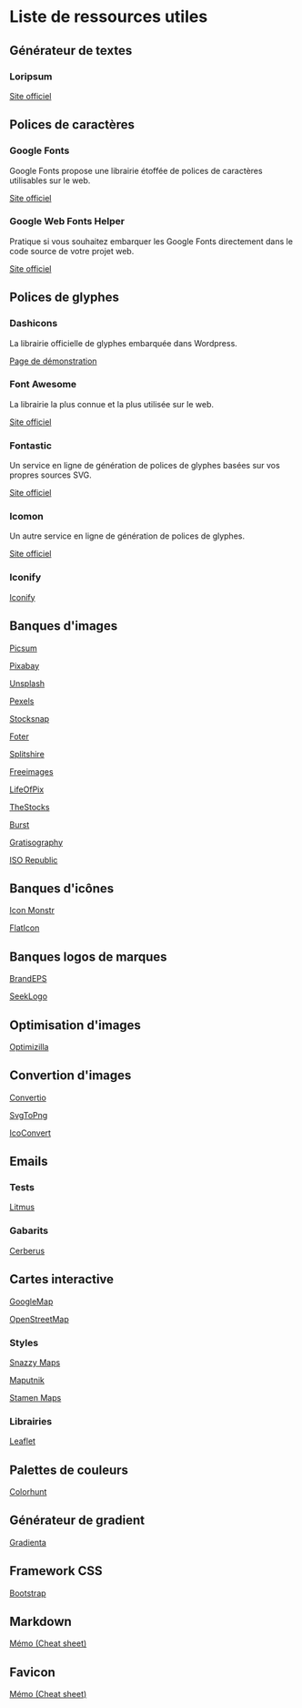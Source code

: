 # Liste de ressources utiles

## Générateur de textes

### Loripsum

[Site officiel](https://loripsum.net)

## Polices de caractères

### Google Fonts

Google Fonts propose une librairie étoffée de polices de caractères utilisables sur le web.

[Site officiel](https://fonts.google.com)

### Google Web Fonts Helper

Pratique si vous souhaitez embarquer les Google Fonts directement dans le code source de votre projet web.

[Site officiel](https://google-webfonts-helper.herokuapp.com)

## Polices de glyphes

### Dashicons

La librairie officielle de glyphes embarquée dans Wordpress.

[Page de démonstration](https://developer.wordpress.org/resource/dashicons)

### Font Awesome

La librairie la plus connue et la plus utilisée sur le web.

[Site officiel](https://fontawesome.com)

### Fontastic

Un service en ligne de génération de polices de glyphes basées sur vos propres sources SVG.

[Site officiel](http://fontastic.me "Visiter le site officiel de Fontastic")

### Icomon

Un autre service en ligne de génération de polices de glyphes.

[Site officiel](https://icomoon.io)

### Iconify

[Iconify](https://iconify.design)

## Banques d'images
[Picsum](https://picsum.photos/images)

[Pixabay](https://pixabay.com/)

[Unsplash](https://unsplash.com/)

[Pexels](https://www.pexels.com/)

[Stocksnap](https://stocksnap.io/)

[Foter](https://foter.com/)

[Splitshire](https://www.splitshire.com/)

[Freeimages](https://freeimages.com/)

[LifeOfPix](https://www.lifeofpix.com/)

[TheStocks](http://thestocks.im/)

[Burst](https://burst.shopify.com/free-images)

[Gratisography](https://gratisography.com/)

[ISO Republic](https://isorepublic.com/)

## Banques d'icônes

[Icon Monstr](https://iconmonstr.com/)

[FlatIcon](https://www.flaticon.com/)

## Banques logos de marques

[BrandEPS](https://www.brandeps.com/)

[SeekLogo](https://seeklogo.com/)

## Optimisation d'images

[Optimizilla](https://imagecompressor.com)

## Convertion d'images

[Convertio](https://convertio.co)

[SvgToPng](https://svgtopng.com)

[IcoConvert](https://icoconvert.com)

## Emails

### Tests

[Litmus](https://litmus.com/)

### Gabarits

[Cerberus](https://tedgoas.github.io/Cerberus/)

## Cartes interactive

[GoogleMap](https://www.google.fr/maps)

[OpenStreetMap](https://www.openstreetmap.org/)

### Styles

[Snazzy Maps](https://snazzymaps.com/)

[Maputnik](https://maputnik.github.io/)

[Stamen Maps](http://maps.stamen.com/)

### Librairies

[Leaflet](https://leafletjs.com/)

## Palettes de couleurs
[Colorhunt](https://colorhunt.co)

## Générateur de gradient
[Gradienta](https://gradienta.io)

## Framework CSS
[Bootstrap](https://getbootstrap.com)

## Markdown
[Mémo (Cheat sheet)](https://github.com/adam-p/markdown-here/wiki/Markdown-Cheatsheet)

## Favicon
[Mémo (Cheat sheet)](https://github.com/audreyr/favicon-cheat-sheet)